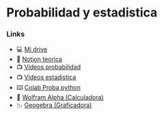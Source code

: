 # Probabilidad y estadistica

### Links
- 💻 [Mi drive](https://drive.google.com/drive/folders/1Cv327rZZg3y69ZxYsZ_lZ7Fc8qlt0RJh?usp=sharing)
- 📔 [Notion teorica](https://www.notion.so/Probabilidad-y-Estad-stica-a8f5312e07a2455cb62dd6d506fa0a4d?pvs=21)
- 📺 [Videos probabilidad](https://youtube.com/playlist?list=PLxk2dEOPjuEZ-AWuBFqEfsCgv8ZF-ESGD&si=c_iixNJPsXMlOs06)
- 📺 [Videos estadistica](https://youtube.com/playlist?list=PLccspIL94Ga-afSUOcH69Oti2J-RSzdHW&si=nz-EO7BgRJb8npLr)
- ⌨️ [Colab Proba python](https://colab.research.google.com/drive/1fKHkCb-la3bV-hvWlvtastza_IxQoRc_?usp=sharing)
- 🧮 [Wolfram Alpha (Calculadora)](https://www.wolframalpha.com/)
- 📉 [Geogebra (Graficadora)](https://www.geogebra.org/graphing?lang=es-AR)